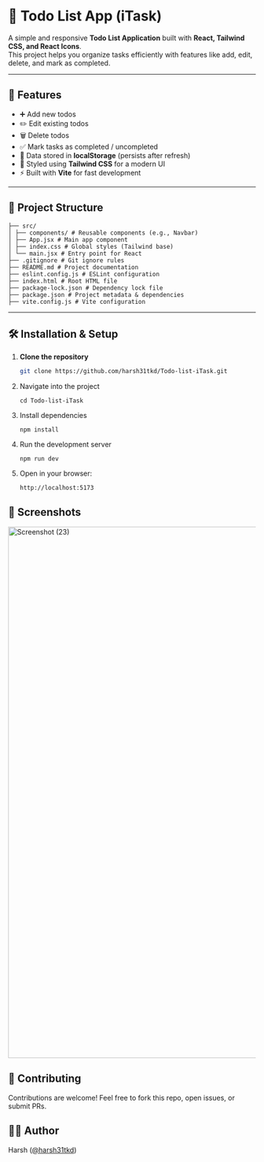 # 📝 Todo List App (iTask)

A simple and responsive **Todo List Application** built with **React, Tailwind CSS, and React Icons**.  
This project helps you organize tasks efficiently with features like add, edit, delete, and mark as completed.

---

## 🚀 Features
- ➕ Add new todos  
- ✏️ Edit existing todos  
- 🗑️ Delete todos  
- ✅ Mark tasks as completed / uncompleted  
- 💾 Data stored in **localStorage** (persists after refresh)  
- 🎨 Styled using **Tailwind CSS** for a modern UI  
- ⚡ Built with **Vite** for fast development  

---

## 📂 Project Structure
```
├── src/
│ ├── components/ # Reusable components (e.g., Navbar)
│ ├── App.jsx # Main app component
│ ├── index.css # Global styles (Tailwind base)
│ └── main.jsx # Entry point for React
├── .gitignore # Git ignore rules
├── README.md # Project documentation
├── eslint.config.js # ESLint configuration
├── index.html # Root HTML file
├── package-lock.json # Dependency lock file
├── package.json # Project metadata & dependencies
├── vite.config.js # Vite configuration
```

---

## 🛠️ Installation & Setup

1. **Clone the repository**
   ```bash
   git clone https://github.com/harsh31tkd/Todo-list-iTask.git
    ```
2. Navigate into the project
    ```
    cd Todo-list-iTask
    ```

3. Install dependencies
    ```
    npm install
    ```

4. Run the development server
    ```
    npm run dev
    ```

5. Open in your browser:
    ```
    http://localhost:5173
    ```

## 📸 Screenshots
<img width="1920" height="1080" alt="Screenshot (23)" src="https://github.com/user-attachments/assets/faa30589-8258-4e03-be5e-a53662a87383" />


## 🤝 Contributing

Contributions are welcome! Feel free to fork this repo, open issues, or submit PRs.

## 👨‍💻 Author

Harsh ([@harsh31tkd](https://github.com/harsh31tkd?utm_source=chatgpt.com))

